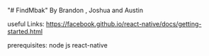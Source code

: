 "# FindMbak" 
By Brandon , Joshua and Austin

useful Links:
https://facebook.github.io/react-native/docs/getting-started.html

prerequisites:
node js
react-native
